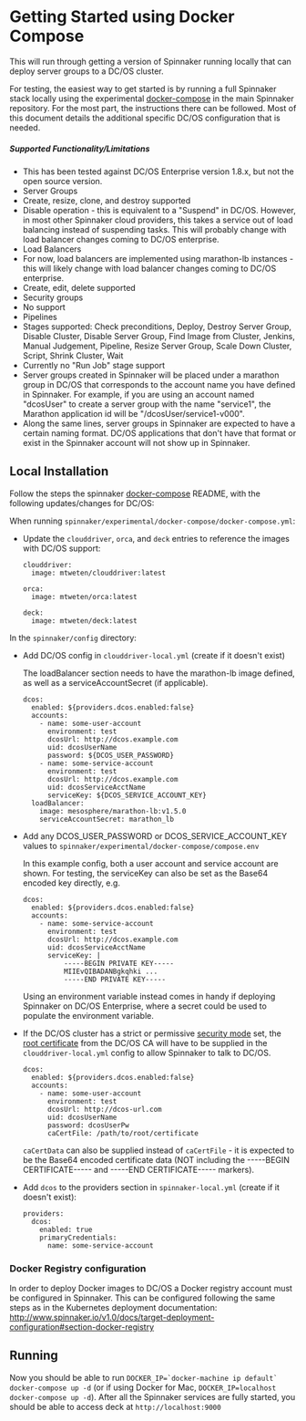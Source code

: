 # Getting Started using Docker Compose

This will run through getting a version of Spinnaker running locally that can deploy server groups to a DC/OS cluster.

For testing, the easiest way to get started is by running a full Spinnaker stack locally using the experimental [docker-compose](https://github.com/spinnaker/spinnaker/tree/master/experimental/docker-compose) in the main Spinnaker repository. For the most part, the instructions there can be followed. Most of this document details the additional specific DC/OS configuration that is needed.

##### Supported Functionality/Limitations
* This has been tested against DC/OS Enterprise version 1.8.x, but not the open source version.
* Server Groups
 * Create, resize, clone, and destroy supported
 * Disable operation - this is equivalent to a "Suspend" in DC/OS. However, in most other Spinnaker cloud providers, this takes a service out of load balancing instead of suspending tasks. This will probably change with load balancer changes coming to DC/OS enterprise.
* Load Balancers
 * For now, load balancers are implemented using marathon-lb instances - this will likely change with load balancer changes coming to DC/OS enterprise.
 * Create, edit, delete supported
* Security groups
 * No support
* Pipelines
 * Stages supported: Check preconditions, Deploy, Destroy Server Group, Disable Cluster, Disable Server Group, Find Image from Cluster, Jenkins, Manual Judgement, Pipeline, Resize Server Group, Scale Down Cluster, Script, Shrink Cluster, Wait
 * Currently no "Run Job" stage support   
* Server groups created in Spinnaker will be placed under a marathon group in DC/OS that corresponds to the account name you have defined in Spinnaker. For example, if you are using an account named "dcosUser" to create a server group with the name "service1", the Marathon application id will be "/dcosUser/service1-v000".
 * Along the same lines, server groups in Spinnaker are expected to have a certain naming format. DC/OS applications that don't have that format or exist in the Spinnaker account will not show up in Spinnaker.

## Local Installation

Follow the steps the spinnaker [docker-compose](https://github.com/spinnaker/spinnaker/tree/master/experimental/docker-compose) README, with the following updates/changes for DC/OS:

When running `spinnaker/experimental/docker-compose/docker-compose.yml`:

* Update the `clouddriver`, `orca`, and `deck` entries to reference the images with DC/OS support:

  ```
  clouddriver:
    image: mtweten/clouddriver:latest

  orca:
    image: mtweten/orca:latest

  deck:
    image: mtweten/deck:latest
  ```

In the `spinnaker/config` directory:
* Add DC/OS config in `clouddriver-local.yml` (create if it doesn't exist)  

  The loadBalancer section needs to have the marathon-lb image defined, as well as a serviceAccountSecret (if applicable).
  ```
  dcos:
    enabled: ${providers.dcos.enabled:false}
    accounts:
      - name: some-user-account
        environment: test
        dcosUrl: http://dcos.example.com
        uid: dcosUserName
        password: ${DCOS_USER_PASSWORD}
      - name: some-service-account
        environment: test
        dcosUrl: http://dcos.example.com
        uid: dcosServiceAcctName
        serviceKey: ${DCOS_SERVICE_ACCOUNT_KEY}
    loadBalancer:
      image: mesosphere/marathon-lb:v1.5.0
      serviceAccountSecret: marathon_lb
  ```
  
* Add any DCOS_USER_PASSWORD or DCOS_SERVICE_ACCOUNT_KEY values to `spinnaker/experimental/docker-compose/compose.env`

  In this example config, both a user account and service account are shown. For testing, the serviceKey can also be set as the Base64 encoded key directly, e.g.
  ```
  dcos:
    enabled: ${providers.dcos.enabled:false}
    accounts:
      - name: some-service-account
        environment: test
        dcosUrl: http://dcos.example.com
        uid: dcosServiceAcctName
        serviceKey: |
            -----BEGIN PRIVATE KEY-----
            MIIEvQIBADANBgkqhki ...
            -----END PRIVATE KEY-----
  ```

  Using an environment variable instead comes in handy if deploying Spinnaker on DC/OS Enterprise, where a secret could be used to populate the environment variable.

* If the DC/OS cluster has a strict or permissive [security mode](https://docs.mesosphere.com/1.8/administration/installing/custom/configuration-parameters/#security) set, the [root certificate](https://docs.mesosphere.com/1.8/administration/tls-ssl/get-cert/) from the DC/OS CA will have to be supplied in the `clouddriver-local.yml` config to allow Spinnaker to talk to DC/OS.
  ```
  dcos:
    enabled: ${providers.dcos.enabled:false}
    accounts:
      - name: some-user-account
        environment: test
        dcosUrl: http://dcos-url.com
        uid: dcosUserName
        password: dcosUserPw
        caCertFile: /path/to/root/certificate
  ```

  `caCertData` can also be supplied instead of `caCertFile` - it is expected to be the Base64 encoded certificate data (NOT including the -----BEGIN CERTIFICATE----- and -----END CERTIFICATE----- markers).

* Add `dcos` to the providers section in `spinnaker-local.yml` (create if it doesn't exist):
  ```
  providers:
    dcos:
      enabled: true
      primaryCredentials:
        name: some-service-account
  ```

### Docker Registry configuration

In order to deploy Docker images to DC/OS a Docker registry account must be configured in Spinnaker. This can be configured following the same steps as in the Kubernetes deployment documentation: http://www.spinnaker.io/v1.0/docs/target-deployment-configuration#section-docker-registry

## Running

Now you should be able to run ```DOCKER_IP=`docker-machine ip default` docker-compose up -d``` (or if using Docker for Mac, ```DOCKER_IP=localhost docker-compose up -d```). After all the Spinnaker services are fully started, you should be able to access deck at `http://localhost:9000`
